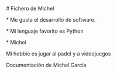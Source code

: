\# Fichero de Michel



\* Me gusta el desarrollo de software.

\* Mi lenguaje favorito es Python

\* Michel

Mi hobbie es jugar al padel y a videojuegos

Documentación de Michel García 